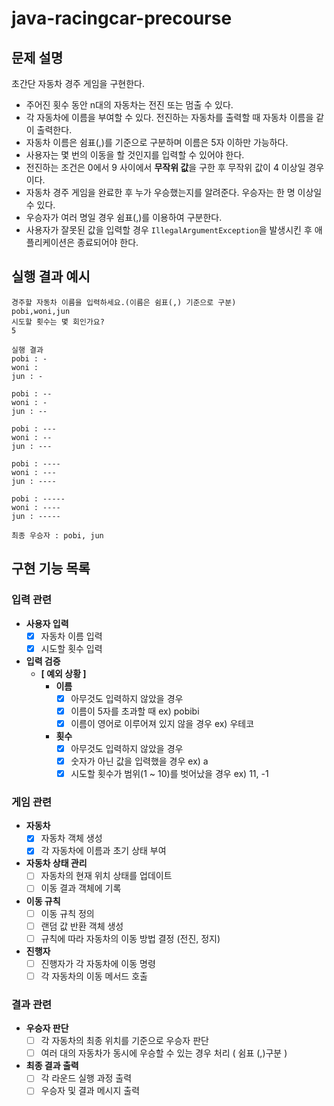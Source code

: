 # java-racingcar-precourse

## 문제 설명

초간단 자동차 경주 게임을 구현한다.

- 주어진 횟수 동안 n대의 자동차는 전진 또는 멈출 수 있다.
- 각 자동차에 이름을 부여할 수 있다. 전진하는 자동차를 출력할 때 자동차 이름을 같이 출력한다.
- 자동차 이름은 쉼표(,)를 기준으로 구분하며 이름은 5자 이하만 가능하다.
- 사용자는 몇 번의 이동을 할 것인지를 입력할 수 있어야 한다.
- 전진하는 조건은 0에서 9 사이에서 **무작위 값**을 구한 후 무작위 값이 4 이상일 경우이다.
- 자동차 경주 게임을 완료한 후 누가 우승했는지를 알려준다. 우승자는 한 명 이상일 수 있다.
- 우승자가 여러 명일 경우 쉼표(,)를 이용하여 구분한다.
- 사용자가 잘못된 값을 입력할 경우 `IllegalArgumentException`을 발생시킨 후 애플리케이션은 종료되어야 한다.

## 실행 결과 예시

```shell
경주할 자동차 이름을 입력하세요.(이름은 쉼표(,) 기준으로 구분)
pobi,woni,jun
시도할 횟수는 몇 회인가요?
5

실행 결과
pobi : -
woni : 
jun : -

pobi : --
woni : -
jun : --

pobi : ---
woni : --
jun : ---

pobi : ----
woni : ---
jun : ----

pobi : -----
woni : ----
jun : -----

최종 우승자 : pobi, jun
```

## 구현 기능 목록

### 입력 관련

- **사용자 입력**
    - [x]  자동차 이름 입력
    - [x]  시도할 횟수 입력
- **입력 검증**
    - **[ 예외 상황 ]**
        - **이름**
            - [x]  아무것도 입력하지 않았을 경우
            - [x]  이름이 5자를 초과할 때 ex) pobibi
            - [x]  이름이 영어로 이루어져 있지 않을 경우 ex) 우테코
        - **횟수**
            - [x]  아무것도 입력하지 않았을 경우
            - [x]  숫자가 아닌 값을 입력했을 경우 ex) a
            - [x]  시도할 횟수가 범위(1 ~ 10)를 벗어났을 경우 ex) 11, -1

### 게임 관련

- **자동차**
    - [x]  자동차 객체 생성
    - [x]  각 자동차에 이름과 초기 상태 부여
- **자동차 상태 관리**
    - [ ]  자동차의 현재 위치 상태를 업데이트
    - [ ]  이동 결과 객체에 기록
- **이동 규칙**
    - [ ]  이동 규칙 정의
    - [ ]  랜덤 값 반환 객체 생성
    - [ ]  규칙에 따라 자동차의 이동 방법 결정 (전진, 정지)
- **진행자**
    - [ ]  진행자가 각 자동차에 이동 명령
    - [ ]  각 자동차의 이동 메서드 호출

### 결과 관련

- **우승자 판단**
    - [ ]  각 자동차의 최종 위치를 기준으로 우승자 판단
    - [ ]  여러 대의 자동차가 동시에 우승할 수 있는 경우 처리 ( 쉼표 (,)구분 )
- **최종 결과 출력**
    - [ ]  각 라운드 실행 과정 출력
    - [ ]  우승자 및 결과 메시지 출력